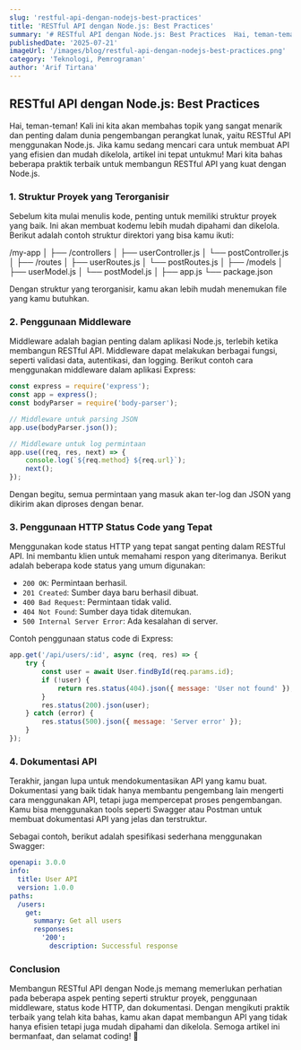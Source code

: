 ```yaml
---
slug: 'restful-api-dengan-nodejs-best-practices'
title: 'RESTful API dengan Node.js: Best Practices'
summary: '# RESTful API dengan Node.js: Best Practices  Hai, teman-teman! Kali ini kita akan membahas topik yang sangat menarik dan penting dalam dunia pengemba...'
publishedDate: '2025-07-21'
imageUrl: '/images/blog/restful-api-dengan-nodejs-best-practices.png'
category: 'Teknologi, Pemrograman'
author: 'Arif Tirtana'
---
```


## RESTful API dengan Node.js: Best Practices

Hai, teman-teman! Kali ini kita akan membahas topik yang sangat menarik dan penting dalam dunia pengembangan perangkat lunak, yaitu RESTful API menggunakan Node.js. Jika kamu sedang mencari cara untuk membuat API yang efisien dan mudah dikelola, artikel ini tepat untukmu! Mari kita bahas beberapa praktik terbaik untuk membangun RESTful API yang kuat dengan Node.js.

### 1. Struktur Proyek yang Terorganisir

Sebelum kita mulai menulis kode, penting untuk memiliki struktur proyek yang baik. Ini akan membuat kodemu lebih mudah dipahami dan dikelola. Berikut adalah contoh struktur direktori yang bisa kamu ikuti:

/my-app
│
├── /controllers
│   ├── userController.js
│   └── postController.js
│
├── /routes
│   ├── userRoutes.js
│   └── postRoutes.js
│
├── /models
│   ├── userModel.js
│   └── postModel.js
│
├── app.js
└── package.json

Dengan struktur yang terorganisir, kamu akan lebih mudah menemukan file yang kamu butuhkan.

### 2. Penggunaan Middleware

Middleware adalah bagian penting dalam aplikasi Node.js, terlebih ketika membangun RESTful API. Middleware dapat melakukan berbagai fungsi, seperti validasi data, autentikasi, dan logging. Berikut contoh cara menggunakan middleware dalam aplikasi Express:

```javascript
const express = require('express');
const app = express();
const bodyParser = require('body-parser');

// Middleware untuk parsing JSON
app.use(bodyParser.json());

// Middleware untuk log permintaan
app.use((req, res, next) => {
    console.log(`${req.method} ${req.url}`);
    next();
});
```

Dengan begitu, semua permintaan yang masuk akan ter-log dan JSON yang dikirim akan diproses dengan benar.

### 3. Penggunaan HTTP Status Code yang Tepat

Menggunakan kode status HTTP yang tepat sangat penting dalam RESTful API. Ini membantu klien untuk memahami respon yang diterimanya. Berikut adalah beberapa kode status yang umum digunakan:

- `200 OK`: Permintaan berhasil.
- `201 Created`: Sumber daya baru berhasil dibuat.
- `400 Bad Request`: Permintaan tidak valid.
- `404 Not Found`: Sumber daya tidak ditemukan.
- `500 Internal Server Error`: Ada kesalahan di server.

Contoh penggunaan status code di Express:

```javascript
app.get('/api/users/:id', async (req, res) => {
    try {
        const user = await User.findById(req.params.id);
        if (!user) {
            return res.status(404).json({ message: 'User not found' });
        }
        res.status(200).json(user);
    } catch (error) {
        res.status(500).json({ message: 'Server error' });
    }
});
```

### 4. Dokumentasi API

Terakhir, jangan lupa untuk mendokumentasikan API yang kamu buat. Dokumentasi yang baik tidak hanya membantu pengembang lain mengerti cara menggunakan API, tetapi juga mempercepat proses pengembangan. Kamu bisa menggunakan tools seperti Swagger atau Postman untuk membuat dokumentasi API yang jelas dan terstruktur.

Sebagai contoh, berikut adalah spesifikasi sederhana menggunakan Swagger:

```yaml
openapi: 3.0.0
info:
  title: User API
  version: 1.0.0
paths:
  /users:
    get:
      summary: Get all users
      responses:
        '200':
          description: Successful response
```

### Conclusion

Membangun RESTful API dengan Node.js memang memerlukan perhatian pada beberapa aspek penting seperti struktur proyek, penggunaan middleware, status kode HTTP, dan dokumentasi. Dengan mengikuti praktik terbaik yang telah kita bahas, kamu akan dapat membangun API yang tidak hanya efisien tetapi juga mudah dipahami dan dikelola. Semoga artikel ini bermanfaat, dan selamat coding! 🎉
